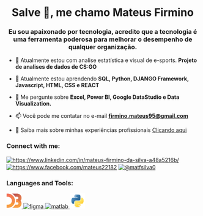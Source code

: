 <h1 align="center">Salve 👋, me chamo Mateus Firmino</h1>
<h3 align="center">Eu sou apaixonado por tecnologia, acredito que a tecnologia é uma ferramenta poderosa para melhorar o desempenho de qualquer organização.</h3>

- 🔭 Atualmente estou com analise estatística e visual de e-sports. **Projeto de analises de dados de CS:GO**

- 🌱 Atualmente estou aprendendo **SQL, Python, DJANGO Framework, Javascript, HTML, CSS e REACT**

- 💬 Me pergunte sobre **Excel, Power BI, Google DataStudio e Data Visualization.**

- 📫 Você pode me contatar no e-mail **firmino.mateus95@gmail.com**

- 📄 Saiba mais sobre minhas experiências profissionais [Clicando aqui](https://www.linkedin.com/in/mateus-firmino-da-silva-a48a5216b/)

<h3 align="left">Connect with me:</h3>
<p align="left">
<a href="https://www.linkedin.com/in/mateus-firmino-da-silva-a48a5216b/" target="blank"><img align="center" src="https://raw.githubusercontent.com/rahuldkjain/github-profile-readme-generator/master/src/images/icons/Social/linked-in-alt.svg" alt="https://www.linkedin.com/in/mateus-firmino-da-silva-a48a5216b/" height="30" width="40" /></a>
<a href="https://fb.com/mateus22182" target="blank"><img align="center" src="https://raw.githubusercontent.com/rahuldkjain/github-profile-readme-generator/master/src/images/icons/Social/facebook.svg" alt="https://www.facebook.com/mateus22182" height="30" width="40" /></a>
<a href="https://instagram.com/matfsilva0" target="blank"><img align="center" src="https://raw.githubusercontent.com/rahuldkjain/github-profile-readme-generator/master/src/images/icons/Social/instagram.svg" alt="@matfsilva0" height="30" width="40" /></a>
</p>

<h3 align="left">Languages and Tools:</h3>
<p align="left"> <a href="https://d3js.org/" target="_blank" rel="noreferrer"> <img src="https://raw.githubusercontent.com/devicons/devicon/master/icons/d3js/d3js-original.svg" alt="d3js" width="40" height="40"/> </a> <a href="https://www.figma.com/" target="_blank" rel="noreferrer"> <img src="https://www.vectorlogo.zone/logos/figma/figma-icon.svg" alt="figma" width="40" height="40"/> </a> <a href="https://www.mathworks.com/" target="_blank" rel="noreferrer"> <img src="https://upload.wikimedia.org/wikipedia/commons/2/21/Matlab_Logo.png" alt="matlab" width="40" height="40"/> </a> <a href="https://www.python.org" target="_blank" rel="noreferrer"> <img src="https://raw.githubusercontent.com/devicons/devicon/master/icons/python/python-original.svg" alt="python" width="40" height="40"/> </a> </p>
